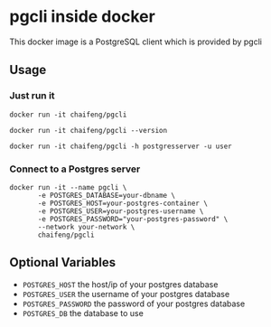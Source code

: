 # pgcli inside docker

This docker image is a PostgreSQL client which is provided by pgcli

## Usage

### Just run it

    docker run -it chaifeng/pgcli
    
    docker run -it chaifeng/pgcli --version
    
    docker run -it chaifeng/pgcli -h postgresserver -u user

### Connect to a Postgres server

    docker run -it --name pgcli \
           -e POSTGRES_DATABASE=your-dbname \
           -e POSTGRES_HOST=your-postgres-container \
           -e POSTGRES_USER=your-postgres-username \
           -e POSTGRES_PASSWORD="your-postgres-password" \
           --network your-network \
           chaifeng/pgcli

## Optional Variables

- `POSTGRES_HOST`
  the host/ip of your postgres database
- `POSTGRES_USER`
  the username of your postgres database
- `POSTGRES_PASSWORD`
  the password of your postgres database
- `POSTGRES_DB`
  the database to use
